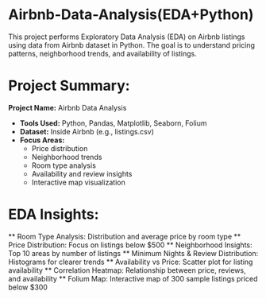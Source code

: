 # Airbnb-Data-Analysis(EDA+Python)
This project performs Exploratory Data Analysis (EDA) on Airbnb listings using data from Airbnb dataset in Python. The goal is to understand pricing patterns, neighborhood trends, and availability of listings.

 # Project Summary:

**Project Name:** Airbnb Data Analysis  
- **Tools Used:** Python, Pandas, Matplotlib, Seaborn, Folium  
- **Dataset:** Inside Airbnb (e.g., listings.csv)  
- **Focus Areas:**  
  - Price distribution  
  - Neighborhood trends  
  - Room type analysis  
  - Availability and review insights  
  - Interactive map visualization

# EDA Insights:
** Room Type Analysis: Distribution and average price by room type
** Price Distribution: Focus on listings below $500
** Neighborhood Insights: Top 10 areas by number of listings
** Minimum Nights & Review Distribution: Histograms for clearer trends
** Availability vs Price: Scatter plot for listing availability
** Correlation Heatmap: Relationship between price, reviews, and availability
** Folium Map: Interactive map of 300 sample listings priced below $300
